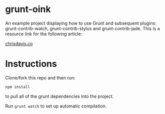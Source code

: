 # grunt-oink
An example project displaying how to use Grunt and subsequent plugins: grunt-contrib-watch, grunt-contrib-stylus and grunt-contrib-jade. This is a resource link for the following article:

[chrisdavis.co](http://chrisdavis.co/protip-speed-up-your-web-development-part-2/)

# Instructions
Clone/fork this repo and then run:
```
npm install
```
to pull all of the grunt dependencies into the project.

Run `grunt watch` to set up automatic compilation.
